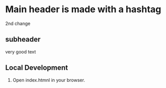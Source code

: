 # Main header is made with a hashtag

2nd change

## subheader

very good text

## Local Development

1. Open index.htmnl in your browser.
